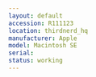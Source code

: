 ```yaml
---
layout: default
accession: R111123
location: thirdnerd_hq
manufacturer: Apple
model: Macintosh SE
serial: 
status: working
---
```


